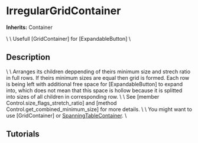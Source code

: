 # IrregularGridContainer

**Inherits:** Container

   \    \ Usefull [GridContainer] for [ExpandableButton]
   \ 
## Description 

   \    \ Arranges its children deppending of theirs minimum size and strech ratio in full rows. If theirs minimum sizes are equal then grid is formed. Each row is being left with additional free space for [ExpandableButton] to expand into, which does not mean that this space is hollow because it is splitted into sizes of all children in corresponding row. 
   \    \ See [member Control.size_flags_stretch_ratio] and [method Control.get_combined_minimum_size] for more details.
   \    \ You might want to use [GridContainer] or <span style="color:LightGreen;"><a rel="nofollow" href="https://github.com/Magodra/SpanningTableContainer">SpanningTableContainer</a></span>.
   \ 
## Tutorials 

	